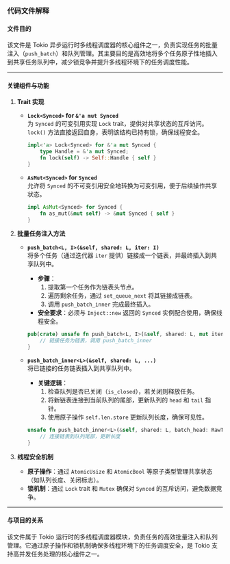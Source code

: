 ### 代码文件解释

#### **文件目的**
该文件是 Tokio 异步运行时多线程调度器的核心组件之一，负责实现任务的批量注入（`push_batch`）和队列管理。其主要目的是高效地将多个任务原子性地插入到共享任务队列中，减少锁竞争并提升多线程环境下的任务调度性能。

---

#### **关键组件与功能**

1. **Trait 实现**
   - **`Lock<Synced>` for `&'a mut Synced`**  
     为 `Synced` 的可变引用实现 `Lock` trait，提供对共享状态的互斥访问。`lock()` 方法直接返回自身，表明该结构已持有锁，确保线程安全。
     ```rust
     impl<'a> Lock<Synced> for &'a mut Synced {
         type Handle = &'a mut Synced;
         fn lock(self) -> Self::Handle { self }
     }
     ```

   - **`AsMut<Synced>` for `Synced`**  
     允许将 `Synced` 的不可变引用安全地转换为可变引用，便于后续操作共享状态。
     ```rust
     impl AsMut<Synced> for Synced {
         fn as_mut(&mut self) -> &mut Synced { self }
     }
     ```

2. **批量任务注入方法**
   - **`push_batch<L, I>(&self, shared: L, iter: I)`**  
     将多个任务（通过迭代器 `iter` 提供）链接成一个链表，并最终插入到共享队列中。  
     - **步骤**：
       1. 提取第一个任务作为链表头节点。
       2. 遍历剩余任务，通过 `set_queue_next` 将其链接成链表。
       3. 调用 `push_batch_inner` 完成最终插入。
     - **安全要求**：必须与 `Inject::new` 返回的 `Synced` 实例配合使用，确保线程安全。
     ```rust
     pub(crate) unsafe fn push_batch<L, I>(&self, shared: L, mut iter: I) {
         // 链接任务为链表，调用 push_batch_inner
     }
     ```

   - **`push_batch_inner<L>(&self, shared: L, ...)`**  
     将已链接的任务链表插入到共享队列中。  
     - **关键逻辑**：
       1. 检查队列是否已关闭（`is_closed`），若关闭则释放任务。
       2. 将新链表连接到当前队列的尾部，更新队列的 `head` 和 `tail` 指针。
       3. 使用原子操作 `self.len.store` 更新队列长度，确保可见性。
     ```rust
     unsafe fn push_batch_inner<L>(&self, shared: L, batch_head: RawTask, ...) {
         // 连接链表到队列尾部，更新长度
     }
     ```

3. **线程安全机制**
   - **原子操作**：通过 `AtomicUsize` 和 `AtomicBool` 等原子类型管理共享状态（如队列长度、关闭标志）。
   - **锁机制**：通过 `Lock` trait 和 `Mutex` 确保对 `Synced` 的互斥访问，避免数据竞争。

---

#### **与项目的关系**
该文件属于 Tokio 运行时的多线程调度器模块，负责任务的高效批量注入和队列管理。它通过原子操作和锁机制确保多线程环境下的任务调度安全，是 Tokio 支持高并发任务处理的核心组件之一。
